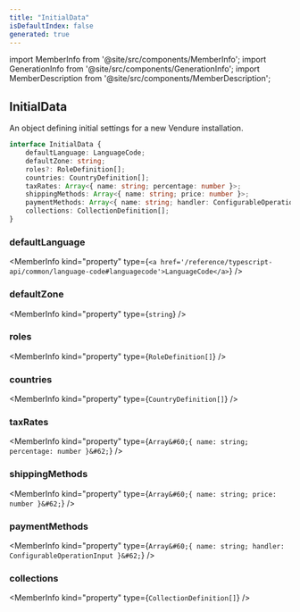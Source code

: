 ```yaml
---
title: "InitialData"
isDefaultIndex: false
generated: true
---
```

<!-- This file was generated from the Vendure source. Do not modify. Instead, re-run the "docs:build" script -->
import MemberInfo from '@site/src/components/MemberInfo';
import GenerationInfo from '@site/src/components/GenerationInfo';
import MemberDescription from '@site/src/components/MemberDescription';


## InitialData

<GenerationInfo sourceFile="packages/core/src/data-import/types.ts" sourceLine="46" packageName="@vendure/core" />

An object defining initial settings for a new Vendure installation.

```ts title="Signature"
interface InitialData {
    defaultLanguage: LanguageCode;
    defaultZone: string;
    roles?: RoleDefinition[];
    countries: CountryDefinition[];
    taxRates: Array<{ name: string; percentage: number }>;
    shippingMethods: Array<{ name: string; price: number }>;
    paymentMethods: Array<{ name: string; handler: ConfigurableOperationInput }>;
    collections: CollectionDefinition[];
}
```

<div className="members-wrapper">

### defaultLanguage

<MemberInfo kind="property" type={`<a href='/reference/typescript-api/common/language-code#languagecode'>LanguageCode</a>`}   />


### defaultZone

<MemberInfo kind="property" type={`string`}   />


### roles

<MemberInfo kind="property" type={`RoleDefinition[]`}   />


### countries

<MemberInfo kind="property" type={`CountryDefinition[]`}   />


### taxRates

<MemberInfo kind="property" type={`Array&#60;{ name: string; percentage: number }&#62;`}   />


### shippingMethods

<MemberInfo kind="property" type={`Array&#60;{ name: string; price: number }&#62;`}   />


### paymentMethods

<MemberInfo kind="property" type={`Array&#60;{ name: string; handler: ConfigurableOperationInput }&#62;`}   />


### collections

<MemberInfo kind="property" type={`CollectionDefinition[]`}   />




</div>
